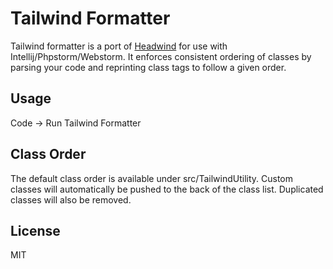 # Tailwind Formatter

Tailwind formatter is a port of [Headwind](https://github.com/heybourn/headwind) for use with Intellij/Phpstorm/Webstorm. It enforces consistent ordering of classes by parsing your code and reprinting class tags to follow a given order.

## Usage
Code -> Run Tailwind Formatter

## Class Order
The default class order is available under src/TailwindUtility. Custom classes will automatically be pushed to the back
of the class list. Duplicated classes will also be removed.

## License
MIT
